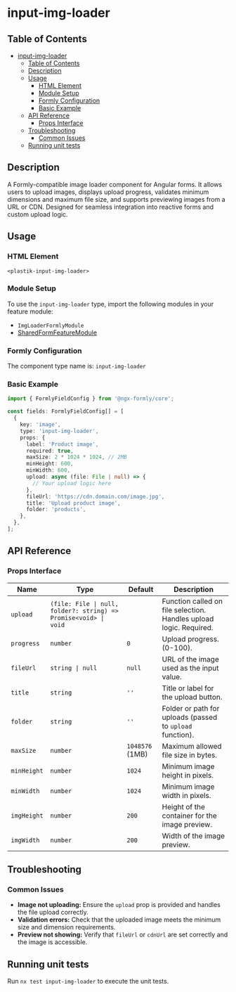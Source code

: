 # input-img-loader

## Table of Contents

- [input-img-loader](#input-img-loader)
  - [Table of Contents](#table-of-contents)
  - [Description](#description)
  - [Usage](#usage)
    - [HTML Element](#html-element)
    - [Module Setup](#module-setup)
    - [Formly Configuration](#formly-configuration)
    - [Basic Example](#basic-example)
  - [API Reference](#api-reference)
    - [Props Interface](#props-interface)
  - [Troubleshooting](#troubleshooting)
    - [Common Issues](#common-issues)
  - [Running unit tests](#running-unit-tests)

## Description

A Formly-compatible image loader component for Angular forms.
It allows users to upload images, displays upload progress, validates minimum dimensions and maximum file size, and supports previewing images from a URL or CDN.
Designed for seamless integration into reactive forms and custom upload logic.

## Usage

### HTML Element

`<plastik-input-img-loader>`

### Module Setup

To use the `input-img-loader` type, import the following modules in your feature module:

- `ImgLoaderFormlyModule`
- [SharedFormFeatureModule](../../feature/README.md)

### Formly Configuration

The component type name is: `input-img-loader`

### Basic Example

```typescript
import { FormlyFieldConfig } from '@ngx-formly/core';

const fields: FormlyFieldConfig[] = [
  {
    key: 'image',
    type: 'input-img-loader',
    props: {
      label: 'Product image',
      required: true,
      maxSize: 2 * 1024 * 1024, // 2MB
      minHeight: 600,
      minWidth: 600,
      upload: async (file: File | null) => {
        // Your upload logic here
      },
      fileUrl: 'https://cdn.domain.com/image.jpg',
      title: 'Upload product image',
      folder: 'products',
    },
  },
];
```

## API Reference

### Props Interface

| Name        | Type                                                             | Default         | Description                                                        |
| ----------- | ---------------------------------------------------------------- | --------------- | ------------------------------------------------------------------ |
| `upload`    | `(file: File \| null, folder?: string) => Promise<void> \| void` |                 | Function called on file selection. Handles upload logic. Required. |
| `progress`  | `number`                                                         | `0`             | Upload progress.(0-100).                                           |
| `fileUrl`   | `string \| null`                                                 | `null`          | URL of the image used as the input value.                          |
| `title`     | `string`                                                         | `''`            | Title or label for the upload button.                              |
| `folder`    | `string`                                                         | `''`            | Folder or path for uploads (passed to `upload` function).          |
| `maxSize`   | `number`                                                         | `1048576` (1MB) | Maximum allowed file size in bytes.                                |
| `minHeight` | `number`                                                         | `1024`          | Minimum image height in pixels.                                    |
| `minWidth`  | `number`                                                         | `1024`          | Minimum image width in pixels.                                     |
| `imgHeight` | `number`                                                         | `200`           | Height of the container for the image preview.                     |
| `imgWidth`  | `number`                                                         | `200`           | Width of the image preview.                                        |

## Troubleshooting

### Common Issues

- **Image not uploading:** Ensure the `upload` prop is provided and handles the file upload correctly.
- **Validation errors:** Check that the uploaded image meets the minimum size and dimension requirements.
- **Preview not showing:** Verify that `fileUrl` or `cdnUrl` are set correctly and the image is accessible.

## Running unit tests

Run `nx test input-img-loader` to execute the unit tests.
